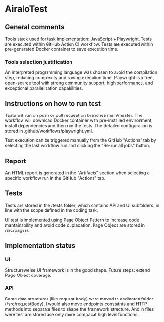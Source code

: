 # AiraloTest

## General comments
Tools stack used for task implementation: JavaScript + Playwright.
Tests are executed within GitHub Action CI workflow.
Tests are executed within pre-generated Docker container to save execution time.
    
### Tools selection justification
An interpreted programming language was chosen to avoid the compilation step, reducing complexity and saving execution time.
Playwright is a free, open-source tool with strong community support, high performance, and exceptional parallelization capabilities.

## Instructions on how to run test
Tests will run on push or pull request on branches main/master. The workflow will download Docker container with pre-installed environment, install dependencies and then run the tests. The detailed configuration is stored in .github/workflows/playwright.yml.

Test execution can be triggered manually from the GitHub "Actions" tab by selecting the last workflow run and clicking the "Re-run all jobs" button.

## Report
An HTML report is generated in the "Artifacts" section when selecting a specific workflow run in the GitHub "Actions" tab.

## Tests
Tests are stored in the /tests folder, which contains API and UI subfolders, in line with the scope defined in the coding task.

UI test is implemented using Page Object Pattern to increase code mantainability and avoid code duplacation.
Page Objecs are stored in /src/pages/.

## Implementation status
### UI
Structureweise UI framework is in the good shape. Future steps: extend Pago Object coverage.

### API
Some data structures (like request body) were moved to dedicated folder (/src/requestBody).
I would also move endpoints constatnts and HTTP methods into separate files to shape the framework structure. And in files were test are stored use only more compacat high level functions.






